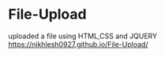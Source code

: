 # File-Upload
uploaded a file using HTML,CSS and JQUERY
https://nikhlesh0927.github.io/File-Upload/
